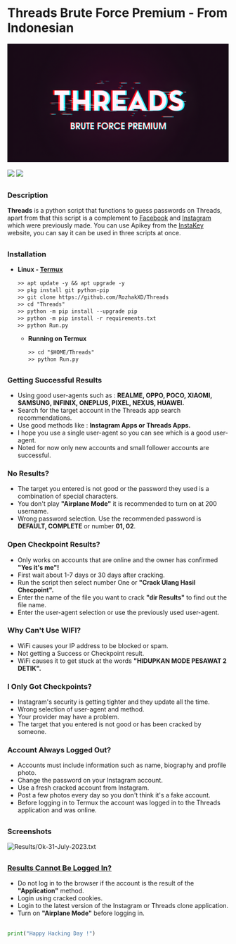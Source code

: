 # Threads Brute Force Premium - From Indonesian
<p align="left"><img src="Data/Threads.jpg"/></p>

<p align="left">
  <img src="https://img.shields.io/badge/Author-Rozhak-blue?style=flat-square">
  <img src="https://img.shields.io/badge/Written%20In-Python-yellow?style=flat-square">
</p>

##

### Description
**Threads** is a python script that functions to guess passwords on Threads, apart from that this script is a complement to [Facebook](https://github.com/RozhakXD/Facemash) and [Instagram](https://github.com/RozhakXD/Premium) which were previously made. You can use Apikey from the [InstaKey](https://instakey.rozhak.xyz/register/) website, you can say it can be used in three scripts at once.

##
  
### Installation

- **Linux - [Termux](https://f-droid.org/repo/com.termux_118.apk)**

  ```
  >> apt update -y && apt upgrade -y
  >> pkg install git python-pip 
  >> git clone https://github.com/RozhakXD/Threads
  >> cd "Threads"
  >> python -m pip install --upgrade pip
  >> python -m pip install -r requirements.txt
  >> python Run.py
  ```
  - **Running on Termux**
  
    ```
    >> cd "$HOME/Threads"
    >> python Run.py
    ```

##

### Getting Successful Results

- Using good user-agents such as : **REALME, OPPO, POCO, XIAOMI, SAMSUNG, INFINIX, ONEPLUS, PIXEL, NEXUS, HUAWEI.**
- Search for the target account in the Threads app search recommendations.
- Use good methods like : **Instagram Apps or Threads Apps.**
- I hope you use a single user-agent so you can see which is a good user-agent.
- Noted for now only new accounts and small follower accounts are successful.

### No Results?

- The target you entered is not good or the password they used is a combination of special characters.
- You don't play **"Airplane Mode"** it is recommended to turn on at 200 username.
- Wrong password selection. Use the recommended password is **DEFAULT, COMPLETE** or number **01, 02**.

### Open Checkpoint Results?

- Only works on accounts that are online and the owner has confirmed **"Yes it's me"!**
- First wait about 1-7 days or 30 days after cracking.
- Run the script then select number One or **"Crack Ulang Hasil Checpoint".**
- Enter the name of the file you want to crack **"dir Results"** to find out the file name.
- Enter the user-agent selection or use the previously used user-agent.

### Why Can't Use WIFI?

- WiFi causes your IP address to be blocked or spam.
- Not getting a Success or Checkpoint result.
- WiFi causes it to get stuck at the words **"HIDUPKAN MODE PESAWAT 2 DETIK".**

### I Only Got Checkpoints?

- Instagram's security is getting tighter and they update all the time.
- Wrong selection of user-agent and method.
- Your provider may have a problem.
- The target that you entered is not good or has been cracked by someone.

### Account Always Logged Out?

- Accounts must include information such as name, biography and profile photo.
- Change the password on your Instagram account.
- Use a fresh cracked account from Instagram.
- Post a few photos every day so you don't think it's a fake account.
- Before logging in to Termux the account was logged in to the Threads application and was online.

##

### Screenshots

![Results/Ok-31-July-2023.txt](https://github.com/RozhakXD/Threads/blob/main/Data/Ok-31-July-2023.png)

##

### [Results Cannot Be Logged In?](https://drive.google.com/file/d/10kp-862cR3HOuvWRqGx--ZM-Wg-0IG4d/view?usp=drive_link)

- Do not log in to the browser if the account is the result of the **"Application"** method.
- Login using cracked cookies.
- Login to the latest version of the Instagram or Threads clone application.
- Turn on **"Airplane Mode"** before logging in.

##

~~~python
print("Happy Hacking Day !")
~~~
